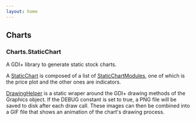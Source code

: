 ```yaml
---
layout: home
---
```


## Charts

### Charts.StaticChart

A GDI+ library to generate static stock charts.

A [StaticChart](https://github.com/leboeuf/TradeHub-csharp/blob/master/TradeHub.Charts/StaticChart.cs) is composed of a list of [StaticChartModules](https://github.com/leboeuf/TradeHub-csharp/blob/master/TradeHub.Charts/StaticChartModule.cs), one of which is the price plot and the other ones are indicators.

[DrawingHelper](https://github.com/leboeuf/TradeHub-csharp/blob/master/TradeHub.Charts/GDI/DrawingHelper.cs) is a static wraper around the GDI+ drawing methods of the Graphics object. If the DEBUG constant is set to true, a PNG file will be saved to disk after each draw call. These images can then be combined into a GIF file that shows an animation of the chart's drawing process.

